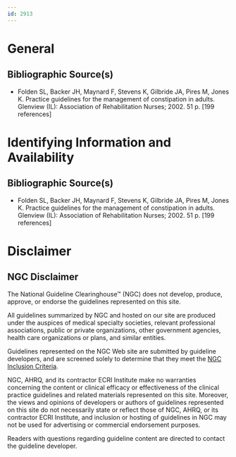 ```yaml
---
id: 2913
---
```


# General

## Bibliographic Source(s)

- Folden SL, Backer JH, Maynard F, Stevens K, Gilbride JA, Pires M, Jones K. Practice guidelines for the management of constipation in adults. Glenview (IL): Association of Rehabilitation Nurses; 2002. 51 p. [199 references]

# Identifying Information and Availability

## Bibliographic Source(s)

- Folden SL, Backer JH, Maynard F, Stevens K, Gilbride JA, Pires M, Jones K. Practice guidelines for the management of constipation in adults. Glenview (IL): Association of Rehabilitation Nurses; 2002. 51 p. [199 references]

# Disclaimer

## NGC Disclaimer

The National Guideline Clearinghouse™ (NGC) does not develop, produce, approve, or endorse the guidelines represented on this site.

All guidelines summarized by NGC and hosted on our site are produced under the auspices of medical specialty societies, relevant professional associations, public or private organizations, other government agencies, health care organizations or plans, and similar entities.

Guidelines represented on the NGC Web site are submitted by guideline developers, and are screened solely to determine that they meet the [NGC Inclusion Criteria](/help-and-about/summaries/inclusion-criteria).

NGC, AHRQ, and its contractor ECRI Institute make no warranties concerning the content or clinical efficacy or effectiveness of the clinical practice guidelines and related materials represented on this site. Moreover, the views and opinions of developers or authors of guidelines represented on this site do not necessarily state or reflect those of NGC, AHRQ, or its contractor ECRI Institute, and inclusion or hosting of guidelines in NGC may not be used for advertising or commercial endorsement purposes.

Readers with questions regarding guideline content are directed to contact the guideline developer.

